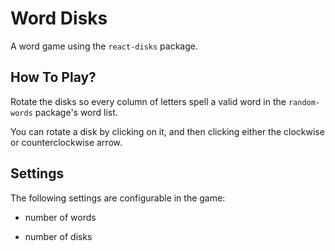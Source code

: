 # Word Disks
A word game using the `react-disks` package.

## How To Play?
Rotate the disks so every column of letters spell a valid word in the `random-words` package's word list.

You can rotate a disk by clicking on it, and then clicking either the clockwise or counterclockwise arrow.

## Settings
The following settings are configurable in the game:

- number of words

- number of disks
